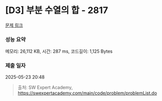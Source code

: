 # [D3] 부분 수열의 합 - 2817 

[문제 링크](https://swexpertacademy.com/main/code/problem/problemDetail.do?contestProbId=AV7IzvG6EksDFAXB) 

### 성능 요약

메모리: 26,112 KB, 시간: 287 ms, 코드길이: 1,125 Bytes

### 제출 일자

2025-05-23 20:48



> 출처: SW Expert Academy, https://swexpertacademy.com/main/code/problem/problemList.do